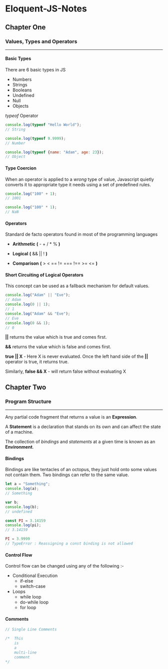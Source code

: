 # Eloquent-JS-Notes

## Chapter One

### Values, Types and Operators

***

#### Basic Types

There are 6 basic types in JS

- Numbers
- Strings
- Booleans
- Undefined
- Null
- Objects

*typeof* Operator

```Javascript
console.log(typeof "Hello World");
// String

console.log(typeof 9.9999);
// Number

console.log(typeof {name: "Adam", age: 23});
// Object
```

#### Type Coercion

When an operator is applied to a *wrong* type of value, Javascript quietly converts it to appropriate type it needs using a set of predefined rules.

```Javascript
console.log("100" + 1);
// 1001

console.log("100" * 1);
// NaN
```

#### Operators

Standard de facto operators found in most of the programming languages 

- **Arithmetic** **(** \- \+ / * %  **)**

- **Logical** **(** && || ! **)**

- **Comparison** **(** > < == != === !== >= <= **)**

#### Short Circuiting of Logical Operators

This concept can be used as a fallback mechanism for default values.

```Javascript
console.log("Adam" || "Eve");
// Adam
console.log(0 || 1);
// 1
console.log("Adam" && "Eve");
// Eve
console.log(0 && 1);
// 0
```

**||** returns the value which is true and comes first.

**&&** returns the value which is false and comes first.

**true || X** - Here X is never evaluated. Once the left hand side of the **||** operator is true, it returns true.

Similarly, **false && X** - will return false without evaluating X

## Chapter Two

### Program Structure

***

Any partial code fragment that returns a value is an **Expression**.

A **Statement** is a declaration that stands on its own and can affect the state of a machine.

The collection of *bindings* and *statements* at a given time is known as an **Environment**.

#### Bindings

Bindings are like tentacles of an octopus, they just hold onto some values not contain them. Two bindings can refer to the same value.

```Javascript
let a = "Something";
console.log(a);
// Something

var b;
console.log(b);
// undefined

const PI = 3.14159
console.log(pi);
// 3.14159

PI = 3.9999 
// TypeError : Reassigning a const binding is not allowed
```

#### Control Flow

Control flow can be changed using any of the following :-
- Conditional Execution
    - if-else
    - switch-case
- Loops
    - while loop
    - do-while loop
    - for loop

#### Comments

```Javascript
// Single Line Comments

/*  This
    is 
    a
    multi-line
    comment
*/
```
